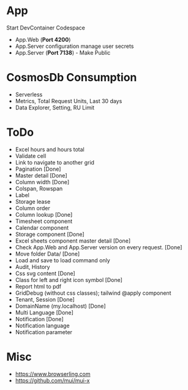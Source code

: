 # App
Start DevContainer Codespace
* App.Web (**Port 4200**)
* App.Server configuration manage user secrets
* App.Server (**Port 7138**) - Make Public

# CosmosDb Consumption
* Serverless
* Metrics, Total Request Units, Last 30 days
* Data Explorer, Setting, RU Limit

# ToDo
* Excel hours and hours total
* Validate cell
* Link to navigate to another grid
* Pagination [Done]
* Master detail [Done]
* Column width [Done]
* Colspan, Rowspan
* Label
* Storage lease
* Column order
* Column lookup [Done]
* Timesheet component
* Calendar component
* Storage component [Done]
* Excel sheets component master detail [Done]
* Check App.Web and App.Server version on every request. [Done]
* Move folder Data/ [Done]
* Load and save to load command only
* Audit, History
* Css svg content [Done]
* Class for left and right icon symbol [Done]
* Report html to pdf
* GridDebug (without css classes); tailwind @apply component
* Tenant, Session [Done]
* DomainName (my.localhost) [Done]
* Multi Language [Done]
* Notification [Done]
* Notification language
* Notification parameter

# Misc
* https://www.browserling.com
* https://github.com/mui/mui-x
